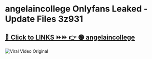 
 # angelaincollege Onlyfans Leaked - Update Files 3z931

## <h2><a href="https://clipsfans.com/angelaincollege&ref=git">🔗 Click to LINKS ⏩⏩ 👉 🟢 angelaincollege </a></h2>

<a href="https://clipsfans.com/angelaincollege&ref=git" rel="nofollow" data-target="animated-image.originalLink"><img src="https://i.ibb.co.com/xMMVF88/686577567.gif" alt="Viral Video Original" style="max-width: 100%; display: inline-block;" data-target="animated-image.originalImage"></a>

